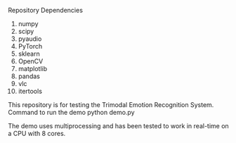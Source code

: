 Repository Dependencies

1. numpy
2. scipy
3. pyaudio
4. PyTorch
5. sklearn
6. OpenCV
7. matplotlib
8. pandas
9. vlc
10. itertools

This repository is for testing the Trimodal Emotion Recognition System. 
Command to run the demo 
python demo.py 


The demo uses multiprocessing and has been tested to work in real-time on a CPU with 8 cores.

